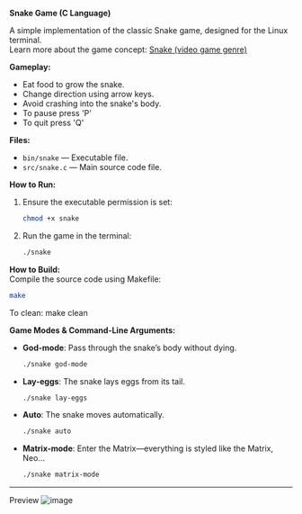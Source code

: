 **Snake Game (C Language)**

A simple implementation of the classic Snake game, designed for the Linux terminal.  
Learn more about the game concept: [Snake (video game genre)](https://en.wikipedia.org/wiki/Snake_(video_game_genre))  

**Gameplay:**  
- Eat food to grow the snake.
- Change direction using arrow keys.
- Avoid crashing into the snake's body.
- To pause press 'P'
- To quit press 'Q'

**Files:**  
- `bin/snake` — Executable file.  
- `src/snake.c` — Main source code file.  

**How to Run:**  
1. Ensure the executable permission is set:  
   ```bash
   chmod +x snake
   ```  
2. Run the game in the terminal:  
   ```bash
   ./snake
   ```  

**How to Build:**  
Compile the source code using Makefile:  
```bash
make
``` 
To clean: make clean 

**Game Modes & Command-Line Arguments:**  
- **God-mode**: Pass through the snake’s body without dying.  
  ```bash
  ./snake god-mode
  ```  
- **Lay-eggs**: The snake lays eggs from its tail.  
  ```bash
  ./snake lay-eggs
  ```  
- **Auto**: The snake moves automatically.  
  ```bash
  ./snake auto
  ```  
- **Matrix-mode**: Enter the Matrix—everything is styled like the Matrix, Neo...  
  ```bash
  ./snake matrix-mode
  ```  

--- 

Preview
![image](other/snake2-ezgif.com-crop.gif)
